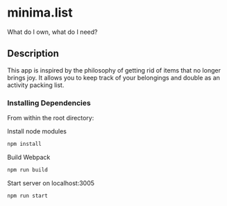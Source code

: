 # minima.list
What do I own, what do I need?

## Description
This app is inspired by the philosophy of getting rid of items that no longer brings joy. It allows you to keep track of your belongings and double as an activity packing list.

### Installing Dependencies

From within the root directory:

Install node modules
```sh
npm install 
```

Build Webpack
```sh
npm run build
```

Start server on localhost:3005
```sh
npm run start
```
